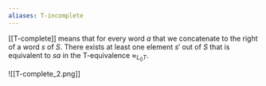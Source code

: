 ```yaml
---
aliases: T-incomplete
---
```


[[T-complete]] means that for every word $a$ that we concatenate to the right of a word $s$ of $S$. There exists at least one element $s'$ out of $S$ that is equivalent to $sa$ in the T-equivalence $\approx_{L_{0}T}$.

![[T-complete_2.png]]